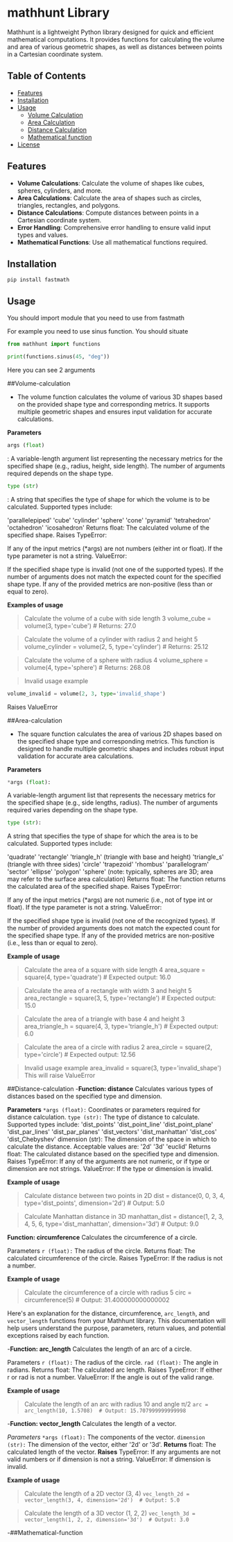 # mathhunt Library

Mathhunt is a lightweight Python library designed for quick and efficient mathematical computations. It provides functions for calculating the volume and area of various geometric shapes, as well as distances between points in a Cartesian coordinate system.

## Table of Contents

- [Features](#features)
- [Installation](#installation)
- [Usage](#usage)
  - [Volume Calculation](#Volume-calculation)
  - [Area Calculation](#Area-calculation)
  - [Distance Calculation](#Distance-calculation)
  - [Mathematical function](#mathematical-function)
- [License](#license)

## Features

- **Volume Calculations**: Calculate the volume of shapes like cubes, spheres, cylinders, and more.
- **Area Calculations**: Calculate the area of shapes such as circles, triangles, rectangles, and polygons.
- **Distance Calculations**: Compute distances between points in a Cartesian coordinate system.
- **Error Handling**: Comprehensive error handling to ensure valid input types and values.
- **Mathematical Functions**: Use all mathematical functions required.

## Installation

```pip install fastmath```

## Usage

You should import module that you need to use from fastmath

For example you need to use sinus function. You should situate 

```python
from mathhunt import functions

print(functions.sinus(45, "deg"))
```

Here you can see 2 arguments

##Volume-calculation

- The volume function calculates the volume of various 3D shapes  based on the provided shape type and corresponding metrics. It supports multiple geometric shapes and ensures input validation for accurate calculations.

**Parameters**
```python
args (float)
```
: A variable-length argument list representing the necessary metrics for the specified shape (e.g., radius, height, side length). The number of arguments required depends on the shape type.

```python
type (str)
```
: A string that specifies the type of shape for which the volume is to be calculated. Supported types include:

'parallelepiped'
'cube'
'cylinder'
'sphere'
'cone'
'pyramid'
'tetrahedron'
'octahedron'
'icosahedron'
Returns
float: The calculated volume of the specified shape.
Raises
TypeError:

If any of the input metrics (*args) are not numbers (either int or float).
If the type parameter is not a string.
ValueError:

If the specified shape type is invalid (not one of the supported types).
If the number of arguments does not match the expected count for the specified shape type.
If any of the provided metrics are non-positive (less than or equal to zero).

**Examples of usage**

> Calculate the volume of a cube with side length 3
volume_cube = volume(3, type='cube')  # Returns: 27.0

> Calculate the volume of a cylinder with radius 2 and height 5
volume_cylinder = volume(2, 5, type='cylinder')  # Returns: 25.12

> Calculate the volume of a sphere with radius 4
volume_sphere = volume(4, type='sphere')  # Returns: 268.08

> Invalid usage example
```python
volume_invalid = volume(2, 3, type='invalid_shape')
```
Raises ValueError

##Area-calculation
- The square function calculates the area of various 2D shapes based on the specified shape type and corresponding metrics. This function is designed to handle multiple geometric shapes and includes robust input validation for accurate area calculations.

**Parameters**
```python
*args (float):
```
 A variable-length argument list that represents the necessary metrics for the specified shape (e.g., side lengths, radius). The number of arguments required varies depending on the shape type.

```python
type (str):
```
 A string that specifies the type of shape for which the area is to be calculated. Supported types include:

'quadrate'
'rectangle'
'triangle_h' (triangle with base and height)
'triangle_s' (triangle with three sides)
'circle'
'trapezoid'
'rhombus'
'parallelogram'
'sector'
'ellipse'
'polygon'
'sphere' (note: typically, spheres are 3D; area may refer to the surface area calculation)
Returns
float: The function returns the calculated area of the specified shape.
Raises
TypeError:

If any of the input metrics (*args) are not numeric (i.e., not of type int or float).
If the type parameter is not a string.
ValueError:

If the specified shape type is invalid (not one of the recognized types).
If the number of provided arguments does not match the expected count for the specified shape type.
If any of the provided metrics are non-positive (i.e., less than or equal to zero).

**Example of usage**

> Calculate the area of a square with side length 4
area_square = square(4, type='quadrate')  # Expected output: 16.0

> Calculate the area of a rectangle with width 3 and height 5
area_rectangle = square(3, 5, type='rectangle')  # Expected output: 15.0

> Calculate the area of a triangle with base 4 and height 3
area_triangle_h = square(4, 3, type='triangle_h')  # Expected output: 6.0

> Calculate the area of a circle with radius 2
area_circle = square(2, type='circle')  # Expected output: 12.56

> Invalid usage example
area_invalid = square(3, type='invalid_shape')  
This will raise ValueError

##Distance-calculation
 -**Function: distance**
Calculates various types of distances based on the specified type and dimension.

**Parameters**
```*args (float):``` Coordinates or parameters required for distance calculation.
```type (str):``` The type of distance to calculate. Supported types include:
'dist_points'
'dist_point_line'
'dist_point_plane'
'dist_par_lines'
'dist_par_planes'
'dist_vectors'
'dist_manhattan'
'dist_cos'
'dist_Chebyshev'
dimension (str): The dimension of the space in which to calculate the distance. Acceptable values are:
'2d'
'3d'
'euclid'
Returns
float: The calculated distance based on the specified type and dimension.
Raises
TypeError: If any of the arguments are not numeric, or if type or dimension are not strings.
ValueError: If the type or dimension is invalid.

**Example of usage**

> Calculate distance between two points in 2D
dist = distance(0, 0, 3, 4, type='dist_points', dimension='2d')  # Output: 5.0

> Calculate Manhattan distance in 3D
manhattan_dist = distance(1, 2, 3, 4, 5, 6, type='dist_manhattan', dimension='3d')  # Output: 9.0

**Function: circumference**
Calculates the circumference of a circle.

Parameters
```r (float):``` The radius of the circle.
Returns
float: The calculated circumference of the circle.
Raises
TypeError: If the radius is not a number.

**Example of usage**

> Calculate the circumference of a circle with radius 5
circ = circumference(5)  # Output: 31.400000000000002


Here's an explanation for the distance, circumference, ```arc_length```, and ```vector_length``` functions from your Mathhunt library. This documentation will help users understand the purpose, parameters, return values, and potential exceptions raised by each function.

 -**Function: arc_length**
Calculates the length of an arc of a circle.

Parameters
```r (float):``` The radius of the circle.
```rad (float):``` The angle in radians.
Returns
float: The calculated arc length.
Raises
TypeError: If either r or rad is not a number.
ValueError: If the angle is out of the valid range.

**Example of usage**

> Calculate the length of an arc with radius 10 and angle π/2
```arc = arc_length(10, 1.5708)  # Output: 15.707999999999998```

 -**Function: vector_length**
Calculates the length of a vector.

*Parameters*
```*args (float):``` The components of the vector.
```dimension (str):``` The dimension of the vector, either '2d' or '3d'.
**Returns**
float: The calculated length of the vector.
**Raises**
TypeError: If any arguments are not valid numbers or if dimension is not a string.
ValueError: If dimension is invalid.

**Example of usage**

> Calculate the length of a 2D vector (3, 4)
```vec_length_2d = vector_length(3, 4, dimension='2d')  # Output: 5.0```

> Calculate the length of a 3D vector (1, 2, 2)
```vec_length_3d = vector_length(1, 2, 2, dimension='3d')  # Output: 3.0```


-##Mathematical-function


